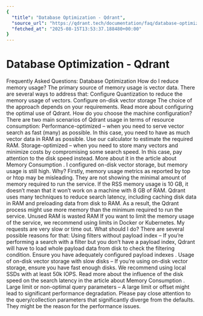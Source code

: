 ```yaml
---
{
  "title": "Database Optimization - Qdrant",
  "source_url": "https://qdrant.tech/documentation/faq/database-optimization/",
  "fetched_at": "2025-08-15T13:53:37.188480+00:00"
}
---
```


# Database Optimization - Qdrant

Frequently Asked Questions: Database Optimization
How do I reduce memory usage?
The primary source of memory usage is vector data. There are several ways to address that:
Configure
Quantization
to reduce the memory usage of vectors.
Configure on-disk vector storage
The choice of the approach depends on your requirements.
Read more about
configuring the optimal
use of Qdrant.
How do you choose the machine configuration?
There are two main scenarios of Qdrant usage in terms of resource consumption:
Performance-optimized
– when you need to serve vector search as fast (many) as possible. In this case, you need to have as much vector data in RAM as possible. Use our
calculator
to estimate the required RAM.
Storage-optimized
– when you need to store many vectors and minimize costs by compromising some search speed. In this case, pay attention to the disk speed instead. More about it in the article about
Memory Consumption
.
I configured on-disk vector storage, but memory usage is still high. Why?
Firstly, memory usage metrics as reported by
top
or
htop
may be misleading. They are not showing the minimal amount of memory required to run the service.
If the RSS memory usage is 10 GB, it doesn’t mean that it won’t work on a machine with 8 GB of RAM.
Qdrant uses many techniques to reduce search latency, including caching disk data in RAM and preloading data from disk to RAM.
As a result, the Qdrant process might use more memory than the minimum required to run the service.
Unused RAM is wasted RAM
If you want to limit the memory usage of the service, we recommend using
limits in Docker
or Kubernetes.
My requests are very slow or time out. What should I do?
There are several possible reasons for that:
Using filters without payload index
– If you’re performing a search with a filter but you don’t have a payload index, Qdrant will have to load whole payload data from disk to check the filtering condition. Ensure you have adequately configured
payload indexes
.
Usage of on-disk vector storage with slow disks
– If you’re using on-disk vector storage, ensure you have fast enough disks. We recommend using local SSDs with at least 50k IOPS. Read more about the influence of the disk speed on the search latency in the article about
Memory Consumption
.
Large limit or non-optimal query parameters
– A large limit or offset might lead to significant performance degradation. Please pay close attention to the query/collection parameters that significantly diverge from the defaults. They might be the reason for the performance issues.
